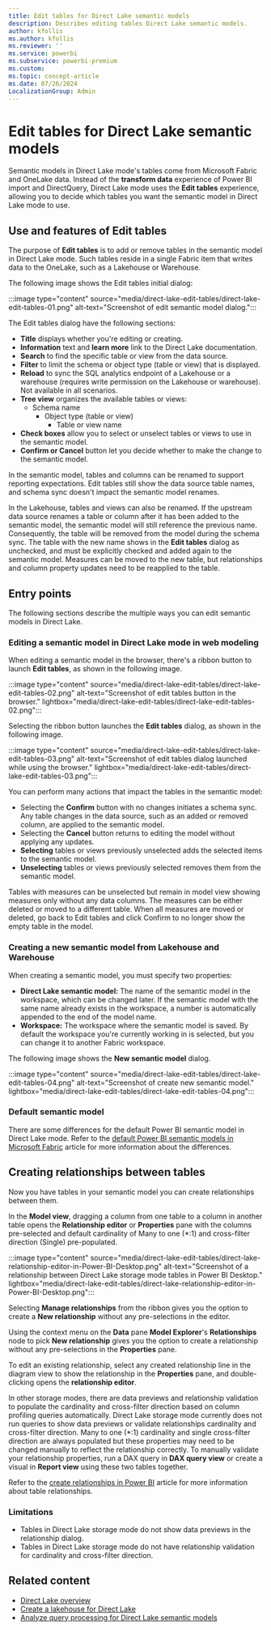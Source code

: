 ```yaml
---
title: Edit tables for Direct Lake semantic models
description: Describes editing tables Direct Lake semantic models.
author: kfollis
ms.author: kfollis
ms.reviewer: ''
ms.service: powerbi
ms.subservice: powerbi-premium
ms.custom:
ms.topic: concept-article
ms.date: 07/26/2024
LocalizationGroup: Admin
---
```

# Edit tables for Direct Lake semantic models

Semantic models in Direct Lake mode's tables come from Microsoft Fabric and OneLake data. Instead of the **transform data** experience of Power BI import and DirectQuery, Direct Lake mode uses the **Edit tables** experience, allowing you to decide which tables you want the semantic model in Direct Lake mode to use.

## Use and features of Edit tables

The purpose of **Edit tables** is to add or remove tables in the semantic model in Direct Lake mode. Such tables reside in a single Fabric item that writes data to the OneLake, such as a Lakehouse or Warehouse. 

The following image shows the Edit tables initial dialog:

:::image type="content" source="media/direct-lake-edit-tables/direct-lake-edit-tables-01.png" alt-text="Screenshot of edit semantic model dialog.":::

The Edit tables dialog have the following sections:

* **Title** displays whether you're editing or creating.
* **Information** text and **learn more** link to the Direct Lake documentation.
* **Search** to find the specific table or view from the data source.
* **Filter** to limit the schema or object type (table or view) that is displayed.
* **Reload** to sync the SQL analytics endpoint of a Lakehouse or a warehouse (requires write permission on the Lakehouse or warehouse). Not available in all scenarios.
* **Tree view** organizes the available tables or views:
    * Schema name
        * Object type (table or view)
            * Table or view name
* **Check boxes** allow you to select or unselect tables or views to use in the semantic model.
* **Confirm or Cancel** button let you decide whether to make the change to the semantic model.


In the semantic model, tables and columns can be renamed to support reporting expectations. Edit tables still show the data source table names, and schema sync doesn't impact the semantic model renames. 

In the Lakehouse, tables and views can also be renamed. If the upstream data source renames a table or column after it has been added to the semantic model, the semantic model will still reference the previous name. Consequently, the table will be removed from the model during the schema sync. The table with the new name shows in the **Edit tables** dialog as unchecked, and must be explicitly checked and added again to the semantic model. Measures can be moved to the new table, but relationships and column property updates need to be reapplied to the table. 

## Entry points

The following sections describe the multiple ways you can edit semantic models in Direct Lake. 

### Editing a semantic model in Direct Lake mode in web modeling

When editing a semantic model in the browser, there's a ribbon button to launch **Edit tables**, as shown in the following image. 

:::image type="content" source="media/direct-lake-edit-tables/direct-lake-edit-tables-02.png" alt-text="Screenshot of edit tables button in the browser." lightbox="media/direct-lake-edit-tables/direct-lake-edit-tables-02.png":::

Selecting the ribbon button launches the **Edit tables** dialog, as shown in the following image.

:::image type="content" source="media/direct-lake-edit-tables/direct-lake-edit-tables-03.png" alt-text="Screenshot of edit tables dialog launched while using the browser." lightbox="media/direct-lake-edit-tables/direct-lake-edit-tables-03.png":::

You can perform many actions that impact the tables in the semantic model:

* Selecting the **Confirm** button with no changes initiates a schema sync. Any table changes in the data source, such as an added or removed column, are applied to the semantic model.
* Selecting the **Cancel** button returns to editing the model without applying any updates.
* **Selecting** tables or views previously unselected adds the selected items to the semantic model.
* **Unselecting** tables or views previously selected removes them from the semantic model.

Tables with measures can be unselected but remain in model view showing measures only without any data columns. The measures can be either deleted or moved to a different table. When all measures are moved or deleted, go back to Edit tables and click Confirm to no longer show the empty table in the model.

### Creating a new semantic model from Lakehouse and Warehouse

When creating a semantic model, you must specify two properties:

* **Direct Lake semantic model:** The name of the semantic model in the workspace, which can be changed later. If the semantic model with the same name already exists in the workspace, a number is automatically appended to the end of the model name.
* **Workspace:** The workspace where the semantic model is saved. By default the workspace you're currently working in is selected, but you can change it to another Fabric workspace.

The following image shows the **New semantic model** dialog.

:::image type="content" source="media/direct-lake-edit-tables/direct-lake-edit-tables-04.png" alt-text="Screenshot of create new semantic model." lightbox="media/direct-lake-edit-tables/direct-lake-edit-tables-04.png":::


### Default semantic model

There are some differences for the default Power BI semantic model in Direct Lake mode. Refer to the [default Power BI semantic models in Microsoft Fabric](/fabric/data-warehouse/semantic-models) article for more information about the differences.

## Creating relationships between tables

Now you have tables in your semantic model you can create relationships between them. 

In the **Model view**, dragging a column from one table to a column in another table opens the **Relationship editor** or **Properties** pane with the columns pre-selected and default cardinality of Many to one (*:1) and cross-filter direction (Single) pre-populated. 

:::image type="content" source="media/direct-lake-edit-tables/direct-lake-relationship-editor-in-Power-BI-Desktop.png" alt-text="Screenshot of a relationship between Direct Lake storage mode tables in Power BI Desktop." lightbox="media/direct-lake-edit-tables/direct-lake-relationship-editor-in-Power-BI-Desktop.png":::

Selecting **Manage relationships** from the ribbon gives you the option to create a **New relationship** without any pre-selections in the editor. 

Using the context menu on the **Data** pane **Model Explorer**'s **Relationships** node to pick **New relationship** gives you the option to create a relationship without any pre-selections in the **Properties** pane. 

To edit an existing relationship, select any created relationship line in the diagram view to show the relationship in the **Properties** pane, and double-clicking opens the **relationship editor**.

In other storage modes, there are data previews and relationship validation to populate the cardinality and cross-filter direction based on column profiling queries automatically. Direct Lake storage mode currently does not run queries to show data previews or validate relationships cardinality and cross-filter direction. Many to one (*:1) cardinality and single cross-filter direction are always populated but these properties may need to be changed manually to reflect the relationship correctly. To manually validate your relationship properties, run a DAX query in **DAX query view** or create a visual in **Report view** using these two tables together.

Refer to the [create relationships in Power BI](/power-bi/transform-model/desktop-create-and-manage-relationships) article for more information about table relationships.

### Limitations
- Tables in Direct Lake storage mode do not show data previews in the relationship dialog.
- Tables in Direct Lake storage mode do not have relationship validation for cardinality and cross-filter direction.

## Related content

- [Direct Lake overview](../fundamentals/direct-lake-overview.md)
- [Create a lakehouse for Direct Lake](direct-lake-create-lakehouse.md)  
- [Analyze query processing for Direct Lake semantic models](direct-lake-analyze-query-processing.md)  
